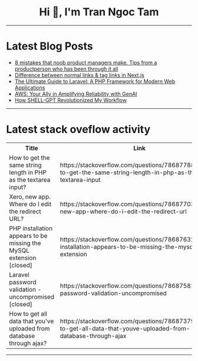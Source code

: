 <h1 align="center">Hi 👋, I'm Tran Ngoc Tam</h1>

---

# Latest Blog Posts 
<!-- BLOG-POST-LIST:START -->
- [8 mistakes that noob product managers make. Tips from a productperson who has been through it all](https://dev.to/ispmanager/8-mistakes-that-noob-product-managers-make-tips-from-a-productperson-who-has-been-through-it-all-44no)
- [Difference between normal links &amp; tag links in Next.js](https://dev.to/parsafarahani84/difference-between-normal-links-tag-links-in-nextjs-8m7)
- [The Ultimate Guide to Laravel: A PHP Framework for Modern Web Applications](https://dev.to/arafatweb/the-ultimate-guide-to-laravel-a-php-framework-for-modern-web-applications-2c3g)
- [AWS: Your Ally in Amplifying Reliability with GenAI](https://dev.to/aws-builders/aws-your-ally-in-amplifying-reliability-with-genai-41of)
- [How SHELL-GPT Revolutionized My Workflow](https://dev.to/karleeov/how-shell-gpt-revolutionized-my-workflow-4o88)
<!-- BLOG-POST-LIST:END -->

---

# Latest stack oveflow activity
<table>
  <tr><th>Title</th><th>Link</th></tr>
  <!-- STACKOVERFLOW:START --><tr><td>How to get the same string length in PHP as the textarea input?</td><td>https://stackoverflow.com/questions/78687788/how-to-get-the-same-string-length-in-php-as-the-textarea-input</td></tr><tr><td>Xero, new app. Where do I edit the redirect URL?</td><td>https://stackoverflow.com/questions/78687703/xero-new-app-where-do-i-edit-the-redirect-url</td></tr><tr><td>PHP installation appears to be missing the MySQL extension [closed]</td><td>https://stackoverflow.com/questions/78687632/php-installation-appears-to-be-missing-the-mysql-extension</td></tr><tr><td>Laravel password validation - uncompromised [closed]</td><td>https://stackoverflow.com/questions/78687581/laravel-password-validation-uncompromised</td></tr><tr><td>How to get all data that you&#39;ve uploaded from database through ajax?</td><td>https://stackoverflow.com/questions/78687379/how-to-get-all-data-that-youve-uploaded-from-database-through-ajax</td></tr><!-- STACKOVERFLOW:END -->
</table>

---


